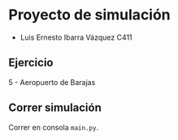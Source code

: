 # Proyecto de simulación

- Luis Ernesto Ibarra Vázquez C411

## Ejercicio

5 - Aeropuerto de Barajas

## Correr simulación

Correr en consola `main.py`.